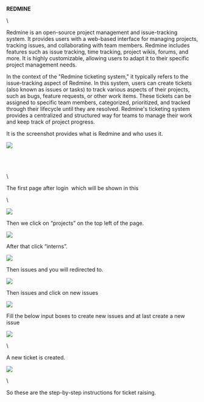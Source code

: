 **REDMINE**

\


Redmine is an open-source project management and issue-tracking system. It provides users with a web-based interface for managing projects, tracking issues, and collaborating with team members. Redmine includes features such as issue tracking, time tracking, project wikis, forums, and more. It is highly customizable, allowing users to adapt it to their specific project management needs.

In the context of the "Redmine ticketing system," it typically refers to the issue-tracking aspect of Redmine. In this system, users can create tickets (also known as issues or tasks) to track various aspects of their projects, such as bugs, feature requests, or other work items. These tickets can be assigned to specific team members, categorized, prioritized, and tracked through their lifecycle until they are resolved. Redmine's ticketing system provides a centralized and structured way for teams to manage their work and keep track of project progress.

It is the screenshot provides what is Redmine and who uses it.

![](https://lh7-us.googleusercontent.com/aoxBMRGCax7o5L4RePqGQVejJyTMUXTLjTdsu_6N5GwkfoPPSicWVh1xmaUYPjrsISD5EboQgz8cIOTkFq_4SwGH_HrPH4_fzq5nvrxJTs1kw5qbtStlb_QwWIAscpuyR-G4EAubMBBDHadI82biIb8)

\
\
\
\


The first page after login  which will be shown in this

\


![](https://lh7-us.googleusercontent.com/czu981xqQJhL2ZDZwKiape6v2a9uLbF8KJ6HQU4w6xRGjS7r3ug4PN0U8k8KJSX7Ssztoo1_aJAvFK5IQsTbaaByyVhjfol-VsdvvJ3QPlykB4dDE4AjC1YGb8GxKkfRgVid3lFk_MLN3du66Lfe-ks)

Then we click on “projects” on the top left of the page.

![](https://lh7-us.googleusercontent.com/qMOWHfIPssyHi2Ci5HIztnnrdFaECywADWy7gE9K82UzHV_QnTdoNZIvb9BWqo6-6LqG2XQdFyBAJCoICl7XPmonqbJo_PW4g8mpzwZ1bbB5fAfPQbMGxjCilklAoONwBlGjYzhkgrCa6V5o_Vfcxqw)

After that click “interns”.

![](https://lh7-us.googleusercontent.com/Sae2nvMpkR1D5fZp2vNHf-l6DnqQHMQMNUbaTv9yIpdCsnCgAExl1pKky6UakY5bHNr4AJBxDLU-IZPF7ihSoYj5XrYqqC32nVucuwv5XZhNyQOOPsikpsxeGWPNWGwqvL2LFy993HGvfjUr3RLPmDI)

Then issues and you will redirected to.

![](https://lh7-us.googleusercontent.com/pOo1u_F3_qgXspTejIwCSKhLnQm9h49ujvolDmHh_Hd_p3gMxsJL62rI1qObxMtXwsl7h4Y37itJdEryQ9TNqZ4g3XWZhToYlibN4cY7ELCkfb59ra9cTfcJh6SeRx1A3PzrnURa_IZ7naIS9YK91OY)

Then issues and click on new issues

![](https://lh7-us.googleusercontent.com/Vf5VxM-N8QYOenaGSNkbH6F_EDRyEuhWikUiQaxXNHwLv5cIZAR7DhQ35t7RUvu-HMFWRL3TN2j-uxicfLLG8gECzoSRoSutIQJWwlJl45t6t5sSPeY8u1U-hlrzvhnGsFQzupmiZ3AoAw6XdZvm8ak)

Fill the below input boxes to create new issues and at last create a new issue 

![](https://lh7-us.googleusercontent.com/JzPD0UiDjBfAOeJsoHz4l-UWjKiz3p8mRDPGa6r7jqoVcTiT7DME8J0m9Sz3uQroLdrA3djROtmwJpKwvKFw3s9AqmdPJwdsZNxNoWCq7DMCJ5Ym8j2_1FUFt0A1GvMQ2CaaQXbvohFCRphrM4OVN3Y)

\


A new ticket is created.

![](https://lh7-us.googleusercontent.com/b9k1W5_2Crh9N2lNdM3NV1ixkP_6BVkPEZoFezbA51FvkVkUSlXeod2uXtzvLBFs6EfUY1jNOddQVqxz5tutGjGzrM8ydkx7NBm6pDKnoiQ4SBlQDAZoARQu5QnpMZbc20RIUqr4KdkyohA4bTFZt9g)

\


So these are the step-by-step instructions for ticket raising.


